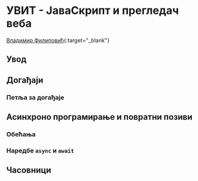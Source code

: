 
# УВИТ - ЈаваСкрипт и прегледач веба

[Владимир Филиповић](https://vladofilipovic.github.io/index-cy.html){:target="_blank"}

## Увод

## Догађаји

### Петља за догађаје

## Асинхроно програмирање и повратни позиви

### Обећања

### Наредбе `async` и `await`

## Часовници